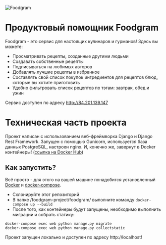 ![Foodgram](https://github.com/makeitokay/foodgram-project/workflows/Foodgram%20Main%20Workflow/badge.svg)

# Продуктовый помощник Foodgram

Foodgram - это сервис для настоящих кулинаров и гурманов! Здесь вы можете:
- Просматривать рецепты, созданные другими людьми
- Создавать собственные рецепты
- Подписываться на любимых авторов
- Добавлять лучшие рецепты в избранное
- Составлять свой список покупок ингредиентов для рецептов блюд, которые вы хотите приготовить
- Удобно фильтровать список рецептов по тэгам: завтрак, обед и ужин

Сервис доступен по адресу http://84.201.139.147

# Техническая часть проекта

Проект написан с использованием веб-фреймворка Django и Django Rest Framework.
Запущен с помощью Gunicorn, используется база данных PostgreSQL, настроен nginx.
И, конечно же, завернут в Docker контейнеры! ([ссылка на Docker Hub](https://hub.docker.com/r/makeitokay/foodgram))

## Как запустить?

Всё просто - для этого на вашей машине понадобится установленный [Docker](https://docs.docker.com/engine/install/) и [docker-compose](https://docs.docker.com/compose/install/).
- Склонируйте этот репозиторий
- В папке /foodgram-project/foodgram/ выполните команду ```docker-compose up --build```
- После того, как контейнеры будут запущены, необходимо выполнить миграции и собрать статику:
```
docker-compose exec web python manage.py migrate
docker-compose exec web python manage.py collectstatic
```
Проект запущен локально и доступен по адресу http://localhost!
